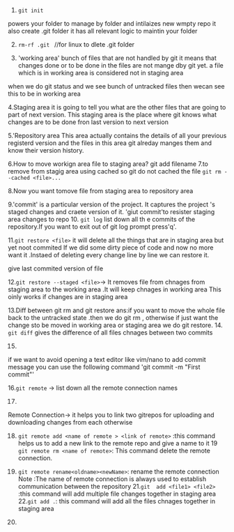 1. `git init`

 powers your folder to manage by folder and intilaizes new wmpty repo
it also create .git folder 
it has all relevant logic to maintin your folder

2. `rm-rf .git ` //for linux
to dlete .git folder

3. 'working area'
bunch of files that are not handled by git it means that changes done or 
to be done in the files are not mange dby git yet.
a file which is in working area is considered not in staging area 

when we do git status and we see bunch of untracked files then wecan see this  to be in 
working area

4.Staging area 
it is going to tell you what are the other files that are going to part of next version.
This staging area is the place where git knows what changes are to be done fron last version to 
next version
 


5.'Repository area
This area actually contains the details of all your previous registerd version
and the files in this area git alreday manges them and know their version history.

 6.How to move workign area file to staging area?
 git add filename
 7.to remove from stagig area using cached so git do not cached the file
 `git rm --cached <file>...`

 8.Now you want tomove file from staging area to repository area

 9.'commit' is a particular version of the project. 
  It captures the  project 's staged changes and craete version of it.
   'giut commit'to resister staging area changes to repo
10.
`git log`
list down all th e commits of the repository.If you want to exit out of git log prompt press'q'.

11.`git restore <file>` it will delete all the things that are in staging area but yet noot commited
If we did some dirty piece of code and now no more want it .Instaed of deleting every change line by line
we can restore it.

give last commited version of file

12.`git restore --staged <file>`-> It removes file from  chnages from staging area to the working area .It will
keep chnages in working area
This oinly works if changes are in staging area

13.Diff between git rm and git restore 
ans:if you want to move the whole file back to the untracked state .then we do git rm ,
otherwise if just want the change sto be moved in working area or staging area we do git restore.
 14. `git diff`
 gives the difference of all files chnages between two commits

 15.
 if we want to avoid opening a text editor like vim/nano to add commit message you can use the following command
 'git commit -m "First commit"'

 16.`git remote` -> list down all the remote connection names

 17.
 Remote Connection-> it helps you to link two gitrepos for uploading and  downloading changes from each otherwise

 18. `git remote add <name of remote > <link of remote>` :this command helps us to add a new link to the remote repo and give a name to it
 19 `git remote rm <name of remote>`: This command delete the remote connection.

 20. `git remote rename<oldname><newName>`: rename the remote  connection
  Note :The name of remote connection is always used to establish communication between the repository
 21.`git  add <file1> <file2>` :this command will add multiple file changes together in staging area
 22.`git add .`: this command will add all the files chnages together in staging area
 
23.


